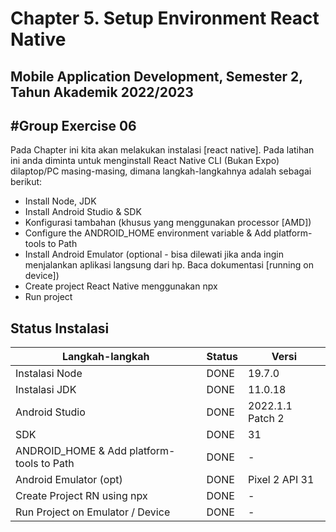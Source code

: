 # Chapter 5. Setup Environment React Native

## Mobile Application Development, Semester 2, Tahun Akademik 2022/2023

## #Group Exercise 06

Pada Chapter ini kita akan melakukan instalasi [react native]. Pada latihan ini anda diminta untuk menginstall React Native CLI (Bukan Expo) dilaptop/PC masing-masing, dimana langkah-langkahnya adalah sebagai berikut:

- Install Node, JDK
- Install Android Studio & SDK
- Konfigurasi tambahan (khusus yang menggunakan processor [AMD])
- Configure the ANDROID_HOME environment variable & Add platform-tools to Path
- Install Android Emulator (optional - bisa dilewati jika anda ingin menjalankan aplikasi langsung dari hp. Baca dokumentasi [running on device])
- Create project React Native menggunakan npx
- Run project

## Status Instalasi

| Langkah-langkah                           | Status     | Versi                 |
| ----------------------------------------- | ------     | -----                 |
| Instalasi Node                            |  DONE      |  19.7.0               |
| Instalasi JDK                             |  DONE      |  11.0.18              |
| Android Studio                            |  DONE      |  2022.1.1 Patch 2     |
| SDK                                       |  DONE      |  31                   |
| ANDROID_HOME & Add platform-tools to Path |  DONE      | -                     |
| Android Emulator (opt)                    |  DONE      | Pixel 2 API 31        |
| Create Project RN using npx               |  DONE      | -                     |
| Run Project on Emulator / Device          |  DONE      | -                     |

